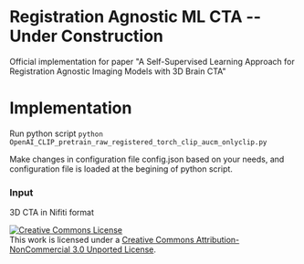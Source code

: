 # Registration Agnostic ML CTA -- Under Construction
Official implementation for paper "A Self-Supervised Learning Approach for Registration Agnostic Imaging Models with 3D Brain CTA"

# Implementation
Run python script
```python OpenAI_CLIP_pretrain_raw_registered_torch_clip_aucm_onlyclip.py```

Make changes in configuration file config.json based on your needs, and configuration file is loaded at the begining of python script.

### Input
3D CTA in Nifiti format


<a rel="license" href="http://creativecommons.org/licenses/by-nc/3.0/"><img alt="Creative Commons License" style="border-width:0" src="https://i.creativecommons.org/l/by-nc/3.0/88x31.png" /></a><br />This work is licensed under a <a rel="license" href="http://creativecommons.org/licenses/by-nc/3.0/">Creative Commons Attribution-NonCommercial 3.0 Unported License</a>.
